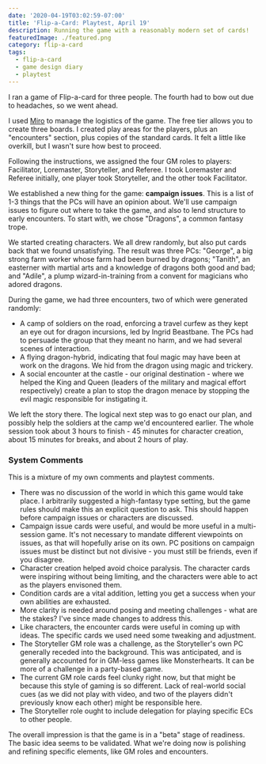 ```yaml
---
date: '2020-04-19T03:02:59-07:00'
title: 'Flip-a-Card: Playtest, April 19'
description: Running the game with a reasonably modern set of cards!
featuredImage: ./featured.png
category: flip-a-card
tags:
  - flip-a-card
  - game design diary
  - playtest
---
```


I ran a game of Flip-a-card for three people. The fourth had to bow out due to headaches, so we went ahead.

I used [Miro](https://www.miro.com/) to manage the logistics of the game. The free tier allows you to create three boards. I created play areas for the players, plus an "encounters" section, plus copies of the standard cards. It felt a little like overkill, but I wasn't sure how best to proceed.

Following the instructions, we assigned the four GM roles to players: Facilitator, Loremaster, Storyteller, and Referee. I took Loremaster and Referee initially, one player took Storyteller, and the other took Facilitator.

We established a new thing for the game: **campaign issues**. This is a list of 1-3 things that the PCs will have an opinion about. We'll use campaign issues to figure out where to take the game, and also to lend structure to early encounters. To start with, we chose "Dragons", a common fantasy trope.

We started creating characters. We all drew randomly, but also put cards back that we found unsatisfying. The result was three PCs: "George", a big strong farm worker whose farm had been burned by dragons; "Tanith", an easterner with martial arts and a knowledge of dragons both good and bad; and "Adile", a plump wizard-in-training from a convent for magicians who adored dragons.

During the game, we had three encounters, two of which were generated randomly:

* A camp of soldiers on the road, enforcing a travel curfew as they kept an eye out for dragon incursions, led by Ingrid Beastbane. The PCs had to persuade the group that they meant no harm, and we had several scenes of interaction.
* A flying dragon-hybrid, indicating that foul magic may have been at work on the dragons. We hid from the dragon using magic and trickery.
* A social encounter at the castle - our original destination - where we helped the King and Queen (leaders of the military and magical effort respectively) create a plan to stop the dragon menace by stopping the evil magic responsible for instigating it.

We left the story there. The logical next step was to go enact our plan, and possibly help the soldiers at the camp we'd encountered earlier. The whole session took about 3 hours to finish - 45 minutes for character creation, about 15 minutes for breaks, and about 2 hours of play.

### System Comments

This is a mixture of my own comments and playtest comments.

* There was no discussion of the world in which this game would take place. I arbitrarily suggested a high-fantasy type setting, but the game rules should make this an explicit question to ask. This should happen before campaign issues or characters are discussed.
* Campaign issue cards were useful, and would be more useful in a multi-session game. It's not necessary to mandate different viewpoints on issues, as that will hopefully arise on its own. PC positions on campaign issues must be distinct but not divisive - you must still be friends, even if you disagree.
* Character creation helped avoid choice paralysis. The character cards were inspiring without being limiting, and the characters were able to act as the players envisoned them.
* Condition cards are a vital addition, letting you get a success when your own abilities are exhausted.
* More clarity is needed around posing and meeting challenges - what are the stakes? I've since made changes to address this.
* Like characters, the encounter cards were useful in coming up with ideas. The specific cards we used need some tweaking and adjustment.
* The Storyteller GM role was a challenge, as the Storyteller's own PC generally receded into the background. This was anticipated, and is generally accounted for in GM-less games like Monsterhearts. It can be more of a challenge in a party-based game.
* The current GM role cards feel clunky right now, but that might be because this style of gaming is so different. Lack of real-world social cues (as we did not play with video, and two of the players didn't previously know each other) might be responsible here.
* The Storyteller role ought to include delegation for playing specific ECs to other people.

The overall impression is that the game is in a "beta" stage of readiness. The basic idea seems to be validated. What we're doing now is polishing and refining specific elements, like GM roles and encounters.